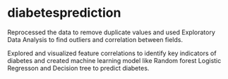 # diabetesprediction

Reprocessed the data to remove duplicate values and used Exploratory Data Analysis to find outliers and correlation between fields.

Explored and visualized feature correlations to identify key indicators of diabetes and created machine learning model like Random forest Logistic Regresson and Decision tree to predict diabetes.
